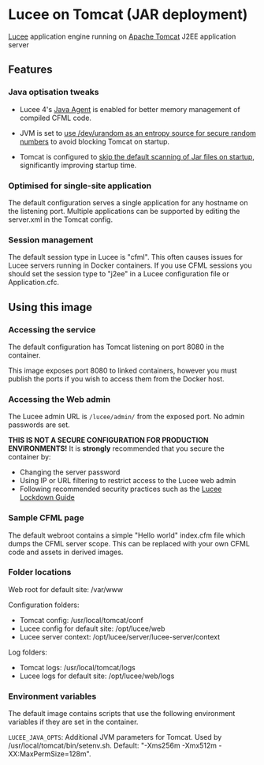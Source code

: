 # Lucee on Tomcat (JAR deployment)

[Lucee](http://www.lucee.org/)  application engine running on [Apache Tomcat](https://tomcat.apache.org/) J2EE application server

## Features

### Java optisation tweaks

- Lucee 4's [Java Agent](http://blog.getrailo.com/post.cfm/railo-4-1-smarter-template-compilation) is enabled for better memory management of compiled CFML code.

- JVM is set to [use /dev/urandom as an entropy source for secure random numbers](http://support.run.pivotal.io/entries/59869725-Java-Web-Applications-Slow-Startup-or-Failing) to avoid blocking Tomcat on startup.

- Tomcat is configured to [skip the default scanning of Jar files on startup](http://www.gpickin.com/index.cfm/blog/how-to-get-your-tomcat-to-pounce-on-startup-not-crawl), significantly improving startup time.

### Optimised for single-site application

The default configuration serves a single application for any hostname on the listening port. Multiple applications can be supported by editing the server.xml in the Tomcat config.

### Session management

The default session type in Lucee is "cfml". This often causes issues for Lucee servers running in Docker containers. If you use CFML sessions you should set the session type to "j2ee" in a Lucee configuration file or Application.cfc.

## Using this image

### Accessing the service

The default configuration has Tomcat listening on port 8080 in the container.

This image exposes port 8080 to linked containers, however you must publish the ports if you wish to access them from the Docker host.

### Accessing the Web admin

The Lucee admin URL is `/lucee/admin/` from the exposed port. No admin passwords are set.

**THIS IS NOT A SECURE CONFIGURATION FOR PRODUCTION ENVIRONMENTS!** It is **strongly** recommended that you secure the container by:

- Changing the server password
- Using IP or URL filtering to restrict access to the Lucee web admin
- Following recommended security practices such as the [Lucee Lockdown Guide](https://bitbucket.org/lucee/lucee/wiki/tips_and_tricks_Lockdown_Guide)

### Sample CFML page

The default webroot contains a simple "Hello world" index.cfm file which dumps the CFML server scope. This can be replaced with your own CFML code and assets in derived images.

### Folder locations

Web root for default site: /var/www

Configuration folders:

- Tomcat config: /usr/local/tomcat/conf
- Lucee config for default site: /opt/lucee/web
- Lucee server context: /opt/lucee/server/lucee-server/context

Log folders:

- Tomcat logs: /usr/local/tomcat/logs
- Lucee logs for default site: /opt/lucee/web/logs

### Environment variables

The default image contains scripts that use the following environment variables if they are set in the container.

`LUCEE_JAVA_OPTS`: Additional JVM parameters for Tomcat. Used by /usr/local/tomcat/bin/setenv.sh. Default: "-Xms256m -Xmx512m -XX:MaxPermSize=128m".
